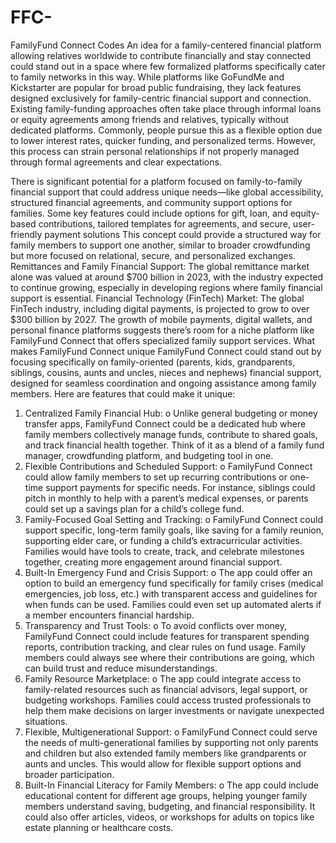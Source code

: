 # FFC-
FamilyFund Connect Codes
An idea for a family-centered financial platform allowing relatives worldwide to contribute financially and stay connected could stand out in a space where few formalized platforms specifically cater to family networks in this way. While platforms like GoFundMe and Kickstarter are popular for broad public fundraising, they lack features designed exclusively for family-centric financial support and connection.
Existing family-funding approaches often take place through informal loans or equity agreements among friends and relatives, typically without dedicated platforms. Commonly, people pursue this as a flexible option due to lower interest rates, quicker funding, and personalized terms. However, this process can strain personal relationships if not properly managed through formal agreements and clear expectations.

There is significant potential for a platform focused on family-to-family financial support that could address unique needs—like global accessibility, structured financial agreements, and community support options for families. Some key features could include options for gift, loan, and equity-based contributions, tailored templates for agreements, and secure, user-friendly payment solutions
This concept could provide a structured way for family members to support one another, similar to broader crowdfunding but more focused on relational, secure, and personalized exchanges.
Remittances and Family Financial Support: The global remittance market alone was valued at around $700 billion in 2023, with the industry expected to continue growing, especially in developing regions where family financial support is essential.
Financial Technology (FinTech) Market: The global FinTech industry, including digital payments, is projected to grow to over $300 billion by 2027. The growth of mobile payments, digital wallets, and personal finance platforms suggests there’s room for a niche platform like FamilyFund Connect that offers specialized family support services.
What makes FamilyFund Connect unique 
FamilyFund Connect could stand out by focusing specifically on family-oriented (parents, kids, grandparents, siblings, cousins, aunts and uncles, nieces and nephews) financial support, designed for seamless coordination and ongoing assistance among family members. Here are features that could make it unique:
1.	Centralized Family Financial Hub:
o	Unlike general budgeting or money transfer apps, FamilyFund Connect could be a dedicated hub where family members collectively manage funds, contribute to shared goals, and track financial health together. Think of it as a blend of a family fund manager, crowdfunding platform, and budgeting tool in one.
2.	Flexible Contributions and Scheduled Support:
o	FamilyFund Connect could allow family members to set up recurring contributions or one-time support payments for specific needs. For instance, siblings could pitch in monthly to help with a parent’s medical expenses, or parents could set up a savings plan for a child’s college fund.
3.	Family-Focused Goal Setting and Tracking:
o	FamilyFund Connect could support specific, long-term family goals, like saving for a family reunion, supporting elder care, or funding a child’s extracurricular activities. Families would have tools to create, track, and celebrate milestones together, creating more engagement around financial support.
4.	Built-In Emergency Fund and Crisis Support:
o	The app could offer an option to build an emergency fund specifically for family crises (medical emergencies, job loss, etc.) with transparent access and guidelines for when funds can be used. Families could even set up automated alerts if a member encounters financial hardship.
5.	Transparency and Trust Tools:
o	To avoid conflicts over money, FamilyFund Connect could include features for transparent spending reports, contribution tracking, and clear rules on fund usage. Family members could always see where their contributions are going, which can build trust and reduce misunderstandings.
6.	Family Resource Marketplace:
o	The app could integrate access to family-related resources such as financial advisors, legal support, or budgeting workshops. Families could access trusted professionals to help them make decisions on larger investments or navigate unexpected situations.
7.	Flexible, Multigenerational Support:
o	FamilyFund Connect could serve the needs of multi-generational families by supporting not only parents and children but also extended family members like grandparents or aunts and uncles. This would allow for flexible support options and broader participation.
8.	Built-In Financial Literacy for Family Members:
o	The app could include educational content for different age groups, helping younger family members understand saving, budgeting, and financial responsibility. It could also offer articles, videos, or workshops for adults on topics like estate planning or healthcare costs.
